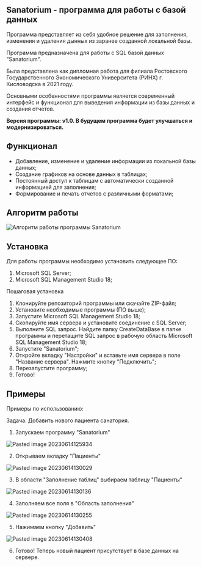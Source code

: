 ## Sanatorium - программа для работы с базой данных

Программа представляет из себя удобное решение для заполнения, изменения и удаления дынных из заранее созданной локальной базы.

Программа предназначена для работы с SQL базой данных "Sanatorium".

Была представлена как дипломная работа для филиала Ростовского Государственного Экономического Университета (РИНХ) г. Кисловодска в 2021 году.

Основными особенностями программы является современный интерфейс и функционал для выведения информации из базы данных и создания отчетов.

<b>Версия программы: v1.0. В будущем программа будет улучшаться и модернизироваться.</b> 

## Функционал

- Добавление, изменение и удаление информации из локальной базы данных;
- Создание графиков на основе данных в таблицах;
- Постоянный доступ к таблицам с автоматически созданной информацией для заполнения;
- Формирование и печать отчетов c различными форматами;

## Алгоритм работы

![Алгоритм работы программы Sanatorium](https://github.com/Apo1lyon/Sanatorium/assets/97633107/c3dd3c34-55d2-4ee8-9caf-eda4d11c2ca2)



## Установка 

Для работы программы необходимо установить следующее ПО:
1. Microsoft SQL Server;
2. Microsoft SQL Management Studio 18;

Пошаговая установка

1. Клонируйте репозиторий программы или скачайте ZIP-файл; 
2. Установите необходимые программы (ПО выше);
3. Запустите Microsoft SQL Management Studio 18;
4. Скопируйте имя сервера и установите соединение с SQL Server;
5. Выполните SQL запрос. Найдите папку CreateDataBase в папке программы и перетащите SQL запрос в рабочую область Microsoft SQL Management Studio 18;
6. Запустите "Sanatorium";
7. Откройте вкладку "Настройки" и вставьте имя сервера в поле "Название сервера". Нажмите кнопку "Подключить";
8. Перезапустите программу;
9. Готово!

## Примеры   

Примеры по использованию:

Задача. Добавить нового пациента санатория.

1. Запускаем программу "Sanatorium"

![Pasted image 20230614125934](https://github.com/Apo1lyon/Sanatorium/assets/97633107/84f651b9-3d90-4e6c-9685-bdc4376227bc)


2. Открываем вкладку "Пациенты"

![Pasted image 20230614130029](https://github.com/Apo1lyon/Sanatorium/assets/97633107/37fb9b0f-2b30-43c0-86d0-f046a58e0e47)


3. В области "Заполнение таблиц" выбираем таблицу "Пациенты"

![Pasted image 20230614130136](https://github.com/Apo1lyon/Sanatorium/assets/97633107/3d5e0204-838d-4c4a-85d8-4791407f3faf)


4. Заполняем все поля в "Область заполнения"

![Pasted image 20230614130255](https://github.com/Apo1lyon/Sanatorium/assets/97633107/2feb8d58-72e6-4eae-8855-62384ff78318)


5. Нажимаем кнопку "Добавить"

![Pasted image 20230614130408](https://github.com/Apo1lyon/Sanatorium/assets/97633107/a9bf7d7c-1a31-48eb-b45b-dc19808f9be0)


6. Готово! Теперь новый пациент присутствует в базе данных на сервере.
